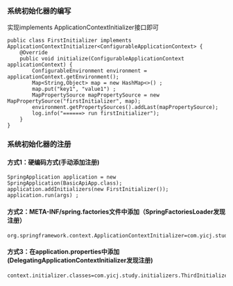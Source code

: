 ### 系统初始化器的编写
实现implements ApplicationContextInitializer<ConfigurableApplicationContext>接口即可
```$xslt
public class FirstInitializer implements ApplicationContextInitializer<ConfigurableApplicationContext> {
    @Override
    public void initialize(ConfigurableApplicationContext applicationContext) {
        ConfigurableEnvironment environment = applicationContext.getEnvironment();
        Map<String,Object> map = new HashMap<>() ;
        map.put("key1", "value1") ;
        MapPropertySource mapPropertySource = new MapPropertySource("firstInitializer", map);
        environment.getPropertySources().addLast(mapPropertySource);
        log.info("======> run firstInitializer");
    }
}
```


### 系统初始化器的注册
#### 方式1：硬编码方式(手动添加注册)
```
SpringApplication application = new SpringApplication(BasicApiApp.class);
application.addInitializers(new FirstInitializer());
application.run(args) ;
```

#### 方式2：META-INF/spring.factories文件中添加（SpringFactoriesLoader发现注册）
```
org.springframework.context.ApplicationContextInitializer=com.yicj.study.initializers.SecondInitializer
```

#### 方式3：在application.properties中添加 (DelegatingApplicationContextInitializer发现注册)
```$xslt
context.initializer.classes=com.yicj.study.initializers.ThirdInitializer
```